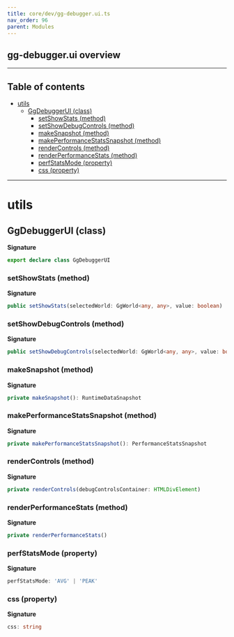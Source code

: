 ```yaml
---
title: core/dev/gg-debugger.ui.ts
nav_order: 96
parent: Modules
---
```


## gg-debugger.ui overview

---

<h2 class="text-delta">Table of contents</h2>

- [utils](#utils)
  - [GgDebuggerUI (class)](#ggdebuggerui-class)
    - [setShowStats (method)](#setshowstats-method)
    - [setShowDebugControls (method)](#setshowdebugcontrols-method)
    - [makeSnapshot (method)](#makesnapshot-method)
    - [makePerformanceStatsSnapshot (method)](#makeperformancestatssnapshot-method)
    - [renderControls (method)](#rendercontrols-method)
    - [renderPerformanceStats (method)](#renderperformancestats-method)
    - [perfStatsMode (property)](#perfstatsmode-property)
    - [css (property)](#css-property)

---

# utils

## GgDebuggerUI (class)

**Signature**

```ts
export declare class GgDebuggerUI
```

### setShowStats (method)

**Signature**

```ts
public setShowStats(selectedWorld: GgWorld<any, any>, value: boolean)
```

### setShowDebugControls (method)

**Signature**

```ts
public setShowDebugControls(selectedWorld: GgWorld<any, any>, value: boolean)
```

### makeSnapshot (method)

**Signature**

```ts
private makeSnapshot(): RuntimeDataSnapshot
```

### makePerformanceStatsSnapshot (method)

**Signature**

```ts
private makePerformanceStatsSnapshot(): PerformanceStatsSnapshot
```

### renderControls (method)

**Signature**

```ts
private renderControls(debugControlsContainer: HTMLDivElement)
```

### renderPerformanceStats (method)

**Signature**

```ts
private renderPerformanceStats()
```

### perfStatsMode (property)

**Signature**

```ts
perfStatsMode: 'AVG' | 'PEAK'
```

### css (property)

**Signature**

```ts
css: string
```
